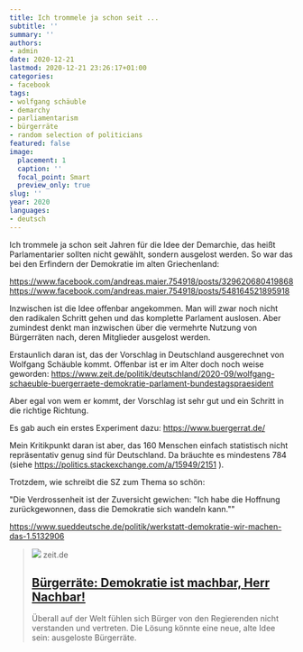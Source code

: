 ```yaml
---
title: Ich trommele ja schon seit ...
subtitle: ''
summary: ''
authors:
- admin
date: 2020-12-21
lastmod: 2020-12-21 23:26:17+01:00
categories:
- facebook
tags:
- wolfgang schäuble
- demarchy
- parliamentarism
- bürgerräte
- random selection of politicians
featured: false
image:
  placement: 1
  caption: ''
  focal_point: Smart
  preview_only: true
slug: ''
year: 2020
languages:
- deutsch
---
```


Ich trommele ja schon seit Jahren für die Idee der Demarchie, das heißt Parlamentarier sollten nicht gewählt, sondern ausgelost werden. So war das bei den Erfindern der Demokratie im alten Griechenland:

https://www.facebook.com/andreas.maier.754918/posts/329620680419868
https://www.facebook.com/andreas.maier.754918/posts/548164521895918

Inzwischen ist die Idee offenbar angekommen. Man will zwar noch nicht den radikalen Schritt gehen und das komplette Parlament auslosen. Aber zumindest denkt man inzwischen über die vermehrte Nutzung von Bürgerräten nach, deren Mitglieder ausgelost werden. 

Erstaunlich daran ist, das der Vorschlag in Deutschland ausgerechnet von Wolfgang Schäuble kommt. Offenbar ist er im Alter doch noch weise geworden: https://www.zeit.de/politik/deutschland/2020-09/wolfgang-schaeuble-buergerraete-demokratie-parlament-bundestagspraesident

Aber egal von wem er kommt, der Vorschlag ist sehr gut und ein Schritt in die richtige Richtung. 

Es gab auch ein erstes Experiment dazu: https://www.buergerrat.de/

Mein Kritikpunkt daran ist aber, das 160 Menschen einfach statistisch nicht repräsentativ genug sind für Deutschland. Da bräuchte es mindestens 784 (siehe https://politics.stackexchange.com/a/15949/2151 ). 

Trotzdem, wie schreibt die SZ zum Thema so schön:

"Die Verdrossenheit ist der Zuversicht gewichen: "Ich habe die Hoffnung zurückgewonnen, dass die Demokratie sich wandeln kann.""

https://www.sueddeutsche.de/politik/werkstatt-demokratie-wir-machen-das-1.5132906
> [![](https://img.zeit.de/politik/2020-10/buergerraete-demokratie-buergerbeteiligung-parlamentarisch-wolfgang-schaeuble-legitimationskrise-misstrauen-politikverdrossenheit-bild/wide__1300x731)](https://www.zeit.de/politik/2020-10/buergerraete-demokratie-buergerbeteiligung-parlamentarisch-wolfgang-schaeuble-legitimationskrise-misstrauen-politikverdrossenheit/komplettansicht)
> zeit.de
> ## [Bürgerräte: Demokratie ist machbar, Herr Nachbar!](https://www.zeit.de/politik/2020-10/buergerraete-demokratie-buergerbeteiligung-parlamentarisch-wolfgang-schaeuble-legitimationskrise-misstrauen-politikverdrossenheit/komplettansicht)
>
>Überall auf der Welt fühlen sich Bürger von den Regierenden nicht verstanden und vertreten. Die Lösung könnte eine neue, alte Idee sein: ausgeloste Bürgerräte.